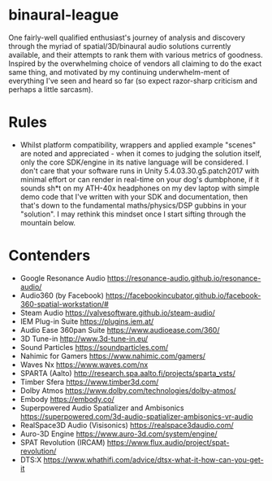 # binaural-league
One fairly-well qualified enthusiast's journey of analysis and discovery through the myriad of spatial/3D/binaural audio solutions currently available, and their attempts to rank them with various metrics of goodness. Inspired by the overwhelming choice of vendors all claiming to do the exact same thing, and motivated by my continuing underwhelm-ment of everything I've seen and heard so far (so expect razor-sharp criticism and perhaps a little sarcasm).

# Rules
* Whilst platform compatibility, wrappers and applied example "scenes" are noted and appreciated - when it comes to judging the solution itself, only the core SDK/engine in its native language will be considered. I don't care that your software runs in Unity 5.4.03.30.g5.patch2017 with minimal effort or can render in real-time on your dog's dumbphone, if it sounds sh\*t on my ATH-40x headphones on my dev laptop with simple demo code that I've written with your SDK and documentation, then that's down to the fundamental maths/physics/DSP gubbins in your "solution".
I may rethink this mindset once I start sifting through the mountain below.

# Contenders
* Google Resonance Audio https://resonance-audio.github.io/resonance-audio/
* Audio360 (by Facebook) https://facebookincubator.github.io/facebook-360-spatial-workstation/#
* Steam Audio https://valvesoftware.github.io/steam-audio/
* IEM Plug-in Suite https://plugins.iem.at/
* Audio Ease 360pan Suite https://www.audioease.com/360/
* 3D Tune-in http://www.3d-tune-in.eu/
* Sound Particles https://soundparticles.com/
* Nahimic for Gamers https://www.nahimic.com/gamers/
* Waves Nx https://www.waves.com/nx
* SPARTA (Aalto) http://research.spa.aalto.fi/projects/sparta_vsts/
* Timber Sfera https://www.timber3d.com/
* Dolby Atmos https://www.dolby.com/technologies/dolby-atmos/
* Embody https://embody.co/
* Superpowered Audio Spatializer and Ambisonics https://superpowered.com/3d-audio-spatializer-ambisonics-vr-audio
* RealSpace3D Audio (Visisonics) https://realspace3daudio.com/
* Auro-3D Engine https://www.auro-3d.com/system/engine/
* SPAT Revolution (IRCAM) https://www.flux.audio/project/spat-revolution/
* DTS:X https://www.whathifi.com/advice/dtsx-what-it-how-can-you-get-it
